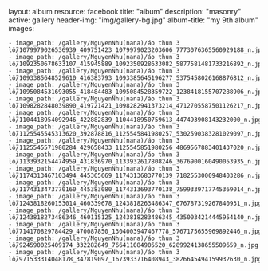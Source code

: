 
layout: album
resource: facebook
title: "album"
description: "masonry"
active: gallery
header-img: "img/gallery-bg.jpg"
album-title: "my 9th album"
images:
    
    - image_path: /gallery/NguyenNhu(nana)/áo thun 3 lỗ/1079979026536939_409751423_1079979023203606_7773076365560929188_n.jpg
    - image_path: /gallery/NguyenNhu(nana)/áo thun 3 lỗ/1092350678633107_415945889_1092350928633082_5877581481733216892_n.jpg
    - image_path: /gallery/NguyenNhu(nana)/áo thun 3 lỗ/1093385648529610_416383793_1093385645196277_5375458026168876812_n.jpg
    - image_path: /gallery/NguyenNhu(nana)/áo thun 3 lỗ/1095084531693055_418484483_1095084528359722_1238418155707288906_n.jpg
    - image_path: /gallery/NguyenNhu(nana)/áo thun 3 lỗ/1098282848039890_419721421_1098282941373214_4712705587501126217_n.jpg
    - image_path: /gallery/NguyenNhu(nana)/áo thun 3 lỗ/1104418954092946_422882839_1104418950759613_447493908143232000_n.jpg
    - image_path: /gallery/NguyenNhu(nana)/áo thun 3 lỗ/1125545545313620_392878816_1125545841980257_5302590383281029097_n.jpg
    - image_path: /gallery/NguyenNhu(nana)/áo thun 3 lỗ/1125545571980284_429658433_1125545851980256_4869567883401437020_n.jpg
    - image_path: /gallery/NguyenNhu(nana)/áo thun 3 lỗ/1133932154474959_431836970_1133932617808246_3676900160490053935_n.jpg
    - image_path: /gallery/NguyenNhu(nana)/áo thun 3 lỗ/1174313467103494_445365669_1174313683770139_7182553000948403286_n.jpg
    - image_path: /gallery/NguyenNhu(nana)/áo thun 3 lỗ/1174313473770160_445383080_1174313693770138_7599339717745369014_n.jpg
    - image_path: /gallery/NguyenNhu(nana)/áo thun 3 lỗ/1243818260153014_460339678_1243818263486347_676787319267840931_n.jpg
    - image_path: /gallery/NguyenNhu(nana)/áo thun 3 lỗ/1243818273486346_460115125_1243818283486345_4350034214445954140_n.jpg
    - image_path: /gallery/NguyenNhu(nana)/áo thun 3 lỗ/714170829784429_470087850_1304003947467778_5767175655969892446_n.jpg
    - image_path: /gallery/NguyenNhu(nana)/áo thun 3 lỗ/924590025409174_332282649_766411084905520_6289924138655509659_n.jpg
    - image_path: /gallery/NguyenNhu(nana)/áo thun 3 lỗ/971533314048178_347819097_1673933716408943_3826645494159932630_n.jpg
